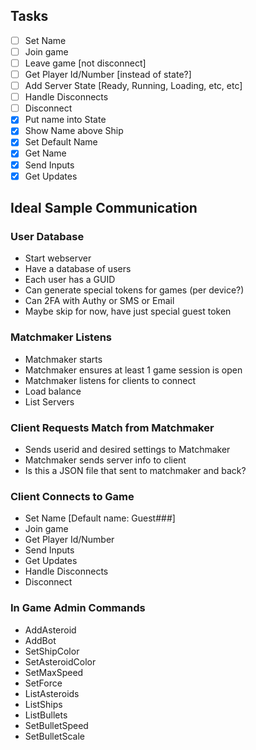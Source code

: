 ## Tasks
- [ ] Set Name
- [ ] Join game
- [ ] Leave game [not disconnect]
- [ ] Get Player Id/Number [instead of state?]
- [ ] Add Server State [Ready, Running, Loading, etc, etc]
- [ ] Handle Disconnects
- [ ] Disconnect
- [X] Put name into State
- [X] Show Name above Ship
- [X] Set Default Name
- [X] Get Name
- [X] Send Inputs
- [X] Get Updates

## Ideal Sample Communication

### User Database
- Start webserver
- Have a database of users
- Each user has a GUID
- Can generate special tokens for games (per device?)
- Can 2FA with Authy or SMS or Email
- Maybe skip for now, have just special guest token

### Matchmaker Listens
- Matchmaker starts
- Matchmaker ensures at least 1 game session is open
- Matchmaker listens for clients to connect
- Load balance
- List Servers

### Client Requests Match from Matchmaker
- Sends userid and desired settings to Matchmaker
- Matchmaker sends server info to client
- Is this a JSON file that sent to matchmaker and back?

### Client Connects to Game
- Set Name [Default name: Guest###]
- Join game
- Get Player Id/Number
- Send Inputs
- Get Updates
- Handle Disconnects
- Disconnect

### In Game Admin Commands
- AddAsteroid
- AddBot
- SetShipColor
- SetAsteroidColor
- SetMaxSpeed
- SetForce
- ListAsteroids
- ListShips
- ListBullets
- SetBulletSpeed
- SetBulletScale